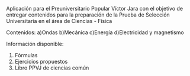 Aplicación para el Preuniversitario Popular Víctor Jara con el objetivo de entregar contenidos para la preparación de la Prueba de Selección Universitaria en el área de Ciencias - Física

Contenidos:
a)Ondas
b)Mecánica
c)Energía
d)Electricidad y magnetismo

Información disponible:
1. Fórmulas
2. Ejercicios propuestos
3. Libro PPVJ de ciencias común
